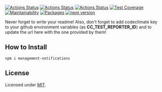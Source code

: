 [![Actions Status](https://github.com/maxmilhas-org/management-notifications/workflows/build/badge.svg)](https://github.com/maxmilhas-org/management-notifications/actions)
[![Actions Status](https://github.com/maxmilhas-org/management-notifications/workflows/test/badge.svg)](https://github.com/maxmilhas-org/management-notifications/actions)
[![Actions Status](https://github.com/maxmilhas-org/management-notifications/workflows/lint/badge.svg)](https://github.com/maxmilhas-org/management-notifications/actions)
[![Test Coverage](https://api.codeclimate.com/v1/badges/65e41e3018643f28168e/test_coverage)](https://codeclimate.com/github/maxmilhas-org/management-notifications/test_coverage)
[![Maintainability](https://api.codeclimate.com/v1/badges/65e41e3018643f28168e/maintainability)](https://codeclimate.com/github/maxmilhas-org/management-notifications/maintainability)
[![Packages](https://david-dm.org/maxmilhas-org/management-notifications.svg)](https://david-dm.org/maxmilhas-org/management-notifications)
[![npm version](https://badge.fury.io/js/%40codibre%2Fmanagement-notifications.svg)](https://badge.fury.io/js/%40codibre%2Fmanagement-notifications)

Never forget to write your readme! Also, don't forget to add codeclimate key to your github environment variables (as **CC_TEST_REPORTER_ID**) and to update the url here with the one provided by them!

## How to Install

```
npm i management-notifications
```

## License

Licensed under [MIT](https://en.wikipedia.org/wiki/MIT_License).

